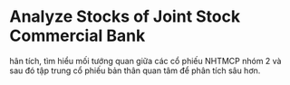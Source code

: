 # Analyze Stocks of Joint Stock Commercial Bank
hân tích, tìm hiểu mối tướng quan giữa các cổ phiếu NHTMCP nhóm 2 và sau đó tập trung cổ phiếu bản thân quan tâm để phân tích sâu hơn.
